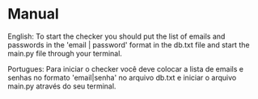 # Manual

English:
To start the checker you should put the list of emails and passwords in the 'email | password' format in the db.txt file and start the main.py file through your terminal.

Portugues:
Para iniciar o checker você deve colocar a lista de emails e senhas no formato 'email|senha' no arquivo db.txt e iniciar o arquivo main.py através do seu terminal.

